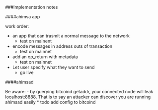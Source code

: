 ###Implementation notes

####ahimsa app

work order:
- an app that can trasmit a normal message to the network
   * test on mainent
- encode messages in address outs of transaction
   * test on mainnet
- add an op_return with metadata
   * test on mainnet
- Let user specify what they want to send
   * go live


####ahimsad

Be aware:
    - by querying bitcoind getaddr, your connected node will leak localhost:8888. That is to say an attacker can discover you are running ahimsad easily 
        * todo add config to bitcoind

